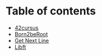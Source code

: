 # Table of contents

* [42cursus](README.md)
* [Born2beRoot](Born2beRoot/README.md)
* [Get Next Line](GetNextLine/README.md)
* [Libft](Libft/README.md)
